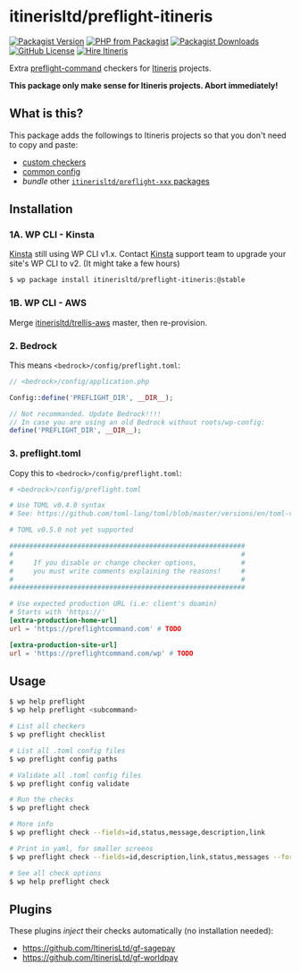 # itinerisltd/preflight-itineris

[![Packagist Version](https://img.shields.io/packagist/v/itinerisltd/preflight-itineris.svg)](https://packagist.org/packages/itinerisltd/preflight-itineris)
[![PHP from Packagist](https://img.shields.io/packagist/php-v/itinerisltd/preflight-itineris.svg)](https://packagist.org/packages/itinerisltd/preflight-itineris)
[![Packagist Downloads](https://img.shields.io/packagist/dt/itinerisltd/preflight-itineris.svg)](https://packagist.org/packages/itinerisltd/preflight-itineris)
[![GitHub License](https://img.shields.io/github/license/itinerisltd/preflight-itineris.svg)](https://github.com/ItinerisLtd/preflight-itineris/blob/master/LICENSE)
[![Hire Itineris](https://img.shields.io/badge/Hire-Itineris-ff69b4.svg)](https://www.itineris.co.uk/contact/)

Extra [preflight-command](https://github.com/ItinerisLtd/preflight-command) checkers for [Itineris](https://www.itineris.co.uk/) projects.

**This package only make sense for Itineris projects. Abort immediately!**

## What is this?

This package adds the followings to Itineris projects so that you don't need to copy and paste:

- [custom checkers](./src/Checkers)
- [common config](./config/itineris.toml)
- *bundle* other [`itinerisltd/preflight-xxx` packages](./composer.json)

## Installation

### 1A. WP CLI - Kinsta

[Kinsta](https://bit.ly/kinsta-wp-cli-v2) still using WP CLI v1.x. 
Contact [Kinsta](https://bit.ly/kinsta-wp-cli-v2) support team to upgrade your site's WP CLI to v2.
(It might take a few hours)


```bash
$ wp package install itinerisltd/preflight-itineris:@stable
``` 

### 1B. WP CLI - AWS

Merge [itinerisltd/trellis-aws](http://github.com/itinerisltd/trellis-aws) master, then re-provision.

### 2. Bedrock

This means `<bedrock>/config/preflight.toml`:

```php
// <bedrock>/config/application.php

Config::define('PREFLIGHT_DIR', __DIR__);

// Not recommanded. Update Bedrock!!!!
// In case you are using an old Bedrock without roots/wp-config:
define('PREFLIGHT_DIR', __DIR__);
```

### 3. preflight.toml

Copy this to `<bedrock>/config/preflight.toml`:

```toml
# <bedrock>/config/preflight.toml

# Use TOML v0.4.0 syntax
# See: https://github.com/toml-lang/toml/blob/master/versions/en/toml-v0.4.0.md

# TOML v0.5.0 not yet supported

###########################################################
#                                                         #
#     If you disable or change checker options,           #
#     you must write comments explaining the reasons!     #
#                                                         #
###########################################################

# Use expected production URL (i.e: client's doamin)
# Starts with 'https://'
[extra-production-home-url]
url = 'https://preflightcommand.com' # TODO

[extra-production-site-url]
url = 'https://preflightcommand.com/wp' # TODO
```

## Usage

```bash
$ wp help preflight
$ wp help preflight <subcommand>

# List all checkers
$ wp preflight checklist

# List all .toml config files
$ wp preflight config paths

# Validate all .toml config files
$ wp preflight config validate

# Run the checks
$ wp preflight check

# More info
$ wp preflight check --fields=id,status,message,description,link

# Print in yaml, for smaller screens
$ wp preflight check --fields=id,description,link,status,messages --format=yaml

# See all check options
$ wp help preflight check
```

## Plugins

These plugins *inject* their checks automatically (no installation needed): 

- https://github.com/ItinerisLtd/gf-sagepay
- https://github.com/ItinerisLtd/gf-worldpay
